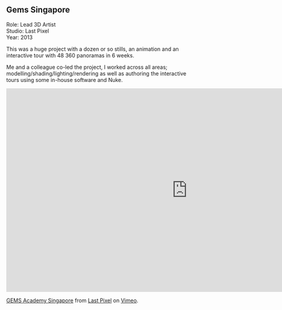 ## Gems Singapore

Role: Lead 3D Artist  
Studio: Last Pixel  
Year: 2013  

This was a huge project with a dozen or so stills, an animation and an 
interactive tour with 48 360 panoramas in 6 weeks.

Me and a colleague co-led the project, I worked across all areas; 
modelling/shading/lighting/rendering as well as authoring the 
interactive tours using some in-house software and Nuke.

<div class="video-responsive">
<iframe src="https:///player.vimeo.com/video/103785648" width="960" height="540" frameborder="0" webkitallowfullscreen mozallowfullscreen allowfullscreen></iframe> <p><a href="http://vimeo.com/103785648">GEMS Academy Singapore</a> from <a href="http://vimeo.com/lastpixel">Last Pixel</a> on <a href="https://vimeo.com">Vimeo</a>.</p>
</div>